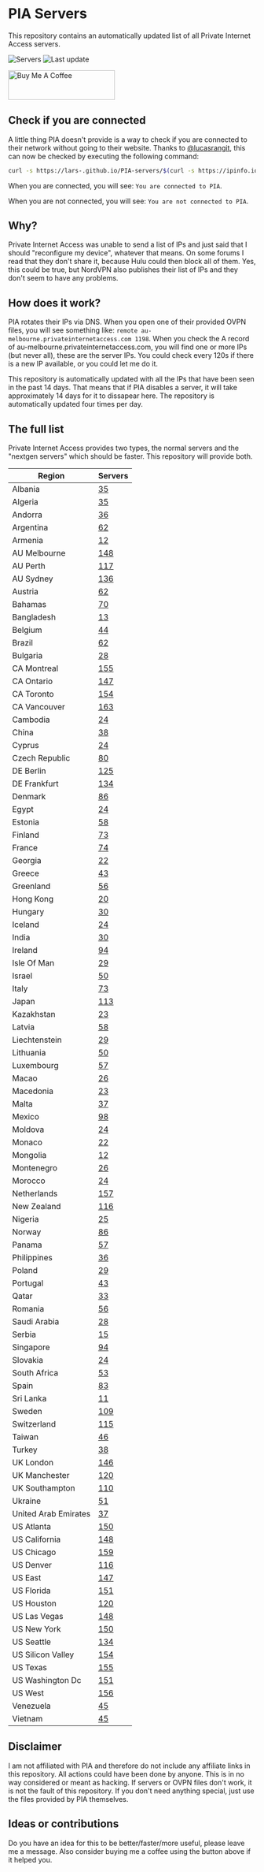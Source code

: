 # PIA Servers
This repository contains an automatically updated list of all Private Internet Access servers.

![Servers](https://img.shields.io/badge/servers-7159-brightgreen) ![Last update](https://img.shields.io/badge/last%20update-2023--04--12%2019%3A00%20CET-brightgreen)

<a href="https://www.buymeacoffee.com/Lars-" target="_blank"><img src="https://cdn.buymeacoffee.com/buttons/v2/default-orange.png" alt="Buy Me A Coffee" height="60" style="height: 60px !important;width: 217px !important;" ></a>

## Check if you are connected
A little thing PIA doesn't provide is a way to check if you are connected to their network without going to their website.
Thanks to [@lucasrangit](https://github.com/lucasrangit), this can now be checked by executing the following command:
```bash
curl -s https://lars-.github.io/PIA-servers/$(curl -s https://ipinfo.io/ip)
```

When you are connected, you will see: `You are connected to PIA`.

When you are not connected, you will see: `You are not connected to PIA`.

## Why?
Private Internet Access was unable to send a list of IPs and just said that I should "reconfigure my device", whatever that means.
On some forums I read that they don't share it, because Hulu could then block all of them. Yes, this could be true, but NordVPN also publishes their list of IPs and they don't seem to have any problems.

## How does it work?
PIA rotates their IPs via DNS. When you open one of their provided OVPN files, you will see something like:
`remote au-melbourne.privateinternetaccess.com 1198`. When you check the A record of au-melbourne.privateinternetaccess.com, you will find one or more IPs (but never all), these are the server IPs.
You could check every 120s if there is a new IP available, or you could let me do it.

This repository is automatically updated with all the IPs that have been seen in the past 14 days. That means that if PIA disables a server, it will take approximately 14 days for it to dissapear here.
The repository is automatically updated four times per day.

## The full list
Private Internet Access provides two types, the normal servers and the "nextgen servers" which should be faster. This repository will provide both.

Region | Servers
------ |--------
Albania | [35](https://github.com/Lars-/PIA-servers/tree/master/regions/Albania)
Algeria | [35](https://github.com/Lars-/PIA-servers/tree/master/regions/Algeria)
Andorra | [36](https://github.com/Lars-/PIA-servers/tree/master/regions/Andorra)
Argentina | [62](https://github.com/Lars-/PIA-servers/tree/master/regions/Argentina)
Armenia | [12](https://github.com/Lars-/PIA-servers/tree/master/regions/Armenia)
AU Melbourne | [148](https://github.com/Lars-/PIA-servers/tree/master/regions/AU%20Melbourne)
AU Perth | [117](https://github.com/Lars-/PIA-servers/tree/master/regions/AU%20Perth)
AU Sydney | [136](https://github.com/Lars-/PIA-servers/tree/master/regions/AU%20Sydney)
Austria | [62](https://github.com/Lars-/PIA-servers/tree/master/regions/Austria)
Bahamas | [70](https://github.com/Lars-/PIA-servers/tree/master/regions/Bahamas)
Bangladesh | [13](https://github.com/Lars-/PIA-servers/tree/master/regions/Bangladesh)
Belgium | [44](https://github.com/Lars-/PIA-servers/tree/master/regions/Belgium)
Brazil | [62](https://github.com/Lars-/PIA-servers/tree/master/regions/Brazil)
Bulgaria | [28](https://github.com/Lars-/PIA-servers/tree/master/regions/Bulgaria)
CA Montreal | [155](https://github.com/Lars-/PIA-servers/tree/master/regions/CA%20Montreal)
CA Ontario | [147](https://github.com/Lars-/PIA-servers/tree/master/regions/CA%20Ontario)
CA Toronto | [154](https://github.com/Lars-/PIA-servers/tree/master/regions/CA%20Toronto)
CA Vancouver | [163](https://github.com/Lars-/PIA-servers/tree/master/regions/CA%20Vancouver)
Cambodia | [24](https://github.com/Lars-/PIA-servers/tree/master/regions/Cambodia)
China | [38](https://github.com/Lars-/PIA-servers/tree/master/regions/China)
Cyprus | [24](https://github.com/Lars-/PIA-servers/tree/master/regions/Cyprus)
Czech Republic | [80](https://github.com/Lars-/PIA-servers/tree/master/regions/Czech%20Republic)
DE Berlin | [125](https://github.com/Lars-/PIA-servers/tree/master/regions/DE%20Berlin)
DE Frankfurt | [134](https://github.com/Lars-/PIA-servers/tree/master/regions/DE%20Frankfurt)
Denmark | [86](https://github.com/Lars-/PIA-servers/tree/master/regions/Denmark)
Egypt | [24](https://github.com/Lars-/PIA-servers/tree/master/regions/Egypt)
Estonia | [58](https://github.com/Lars-/PIA-servers/tree/master/regions/Estonia)
Finland | [73](https://github.com/Lars-/PIA-servers/tree/master/regions/Finland)
France | [74](https://github.com/Lars-/PIA-servers/tree/master/regions/France)
Georgia | [22](https://github.com/Lars-/PIA-servers/tree/master/regions/Georgia)
Greece | [43](https://github.com/Lars-/PIA-servers/tree/master/regions/Greece)
Greenland | [56](https://github.com/Lars-/PIA-servers/tree/master/regions/Greenland)
Hong Kong | [20](https://github.com/Lars-/PIA-servers/tree/master/regions/Hong%20Kong)
Hungary | [30](https://github.com/Lars-/PIA-servers/tree/master/regions/Hungary)
Iceland | [24](https://github.com/Lars-/PIA-servers/tree/master/regions/Iceland)
India | [30](https://github.com/Lars-/PIA-servers/tree/master/regions/India)
Ireland | [94](https://github.com/Lars-/PIA-servers/tree/master/regions/Ireland)
Isle Of Man | [29](https://github.com/Lars-/PIA-servers/tree/master/regions/Isle%20Of%20Man)
Israel | [50](https://github.com/Lars-/PIA-servers/tree/master/regions/Israel)
Italy | [73](https://github.com/Lars-/PIA-servers/tree/master/regions/Italy)
Japan | [113](https://github.com/Lars-/PIA-servers/tree/master/regions/Japan)
Kazakhstan | [23](https://github.com/Lars-/PIA-servers/tree/master/regions/Kazakhstan)
Latvia | [58](https://github.com/Lars-/PIA-servers/tree/master/regions/Latvia)
Liechtenstein | [29](https://github.com/Lars-/PIA-servers/tree/master/regions/Liechtenstein)
Lithuania | [50](https://github.com/Lars-/PIA-servers/tree/master/regions/Lithuania)
Luxembourg | [57](https://github.com/Lars-/PIA-servers/tree/master/regions/Luxembourg)
Macao | [26](https://github.com/Lars-/PIA-servers/tree/master/regions/Macao)
Macedonia | [23](https://github.com/Lars-/PIA-servers/tree/master/regions/Macedonia)
Malta | [37](https://github.com/Lars-/PIA-servers/tree/master/regions/Malta)
Mexico | [98](https://github.com/Lars-/PIA-servers/tree/master/regions/Mexico)
Moldova | [24](https://github.com/Lars-/PIA-servers/tree/master/regions/Moldova)
Monaco | [22](https://github.com/Lars-/PIA-servers/tree/master/regions/Monaco)
Mongolia | [12](https://github.com/Lars-/PIA-servers/tree/master/regions/Mongolia)
Montenegro | [26](https://github.com/Lars-/PIA-servers/tree/master/regions/Montenegro)
Morocco | [24](https://github.com/Lars-/PIA-servers/tree/master/regions/Morocco)
Netherlands | [157](https://github.com/Lars-/PIA-servers/tree/master/regions/Netherlands)
New Zealand | [116](https://github.com/Lars-/PIA-servers/tree/master/regions/New%20Zealand)
Nigeria | [25](https://github.com/Lars-/PIA-servers/tree/master/regions/Nigeria)
Norway | [86](https://github.com/Lars-/PIA-servers/tree/master/regions/Norway)
Panama | [57](https://github.com/Lars-/PIA-servers/tree/master/regions/Panama)
Philippines | [36](https://github.com/Lars-/PIA-servers/tree/master/regions/Philippines)
Poland | [29](https://github.com/Lars-/PIA-servers/tree/master/regions/Poland)
Portugal | [43](https://github.com/Lars-/PIA-servers/tree/master/regions/Portugal)
Qatar | [33](https://github.com/Lars-/PIA-servers/tree/master/regions/Qatar)
Romania | [56](https://github.com/Lars-/PIA-servers/tree/master/regions/Romania)
Saudi Arabia | [28](https://github.com/Lars-/PIA-servers/tree/master/regions/Saudi%20Arabia)
Serbia | [15](https://github.com/Lars-/PIA-servers/tree/master/regions/Serbia)
Singapore | [94](https://github.com/Lars-/PIA-servers/tree/master/regions/Singapore)
Slovakia | [24](https://github.com/Lars-/PIA-servers/tree/master/regions/Slovakia)
South Africa | [53](https://github.com/Lars-/PIA-servers/tree/master/regions/South%20Africa)
Spain | [83](https://github.com/Lars-/PIA-servers/tree/master/regions/Spain)
Sri Lanka | [11](https://github.com/Lars-/PIA-servers/tree/master/regions/Sri%20Lanka)
Sweden | [109](https://github.com/Lars-/PIA-servers/tree/master/regions/Sweden)
Switzerland | [115](https://github.com/Lars-/PIA-servers/tree/master/regions/Switzerland)
Taiwan | [46](https://github.com/Lars-/PIA-servers/tree/master/regions/Taiwan)
Turkey | [38](https://github.com/Lars-/PIA-servers/tree/master/regions/Turkey)
UK London | [146](https://github.com/Lars-/PIA-servers/tree/master/regions/UK%20London)
UK Manchester | [120](https://github.com/Lars-/PIA-servers/tree/master/regions/UK%20Manchester)
UK Southampton | [110](https://github.com/Lars-/PIA-servers/tree/master/regions/UK%20Southampton)
Ukraine | [51](https://github.com/Lars-/PIA-servers/tree/master/regions/Ukraine)
United Arab Emirates | [37](https://github.com/Lars-/PIA-servers/tree/master/regions/United%20Arab%20Emirates)
US Atlanta | [150](https://github.com/Lars-/PIA-servers/tree/master/regions/US%20Atlanta)
US California | [148](https://github.com/Lars-/PIA-servers/tree/master/regions/US%20California)
US Chicago | [159](https://github.com/Lars-/PIA-servers/tree/master/regions/US%20Chicago)
US Denver | [116](https://github.com/Lars-/PIA-servers/tree/master/regions/US%20Denver)
US East | [147](https://github.com/Lars-/PIA-servers/tree/master/regions/US%20East)
US Florida | [151](https://github.com/Lars-/PIA-servers/tree/master/regions/US%20Florida)
US Houston | [120](https://github.com/Lars-/PIA-servers/tree/master/regions/US%20Houston)
US Las Vegas | [148](https://github.com/Lars-/PIA-servers/tree/master/regions/US%20Las%20Vegas)
US New York | [150](https://github.com/Lars-/PIA-servers/tree/master/regions/US%20New%20York)
US Seattle | [134](https://github.com/Lars-/PIA-servers/tree/master/regions/US%20Seattle)
US Silicon Valley | [154](https://github.com/Lars-/PIA-servers/tree/master/regions/US%20Silicon%20Valley)
US Texas | [155](https://github.com/Lars-/PIA-servers/tree/master/regions/US%20Texas)
US Washington Dc | [151](https://github.com/Lars-/PIA-servers/tree/master/regions/US%20Washington%20Dc)
US West | [156](https://github.com/Lars-/PIA-servers/tree/master/regions/US%20West)
Venezuela | [45](https://github.com/Lars-/PIA-servers/tree/master/regions/Venezuela)
Vietnam | [45](https://github.com/Lars-/PIA-servers/tree/master/regions/Vietnam)


## Disclaimer
I am not affiliated with PIA and therefore do not include any affiliate links in this repository.
All actions could have been done by anyone. This is in no way considered or meant as hacking.
If servers or OVPN files don't work, it is not the fault of this repository. If you don't need anything special, just use the files provided by PIA themselves.

## Ideas or contributions
Do you have an idea for this to be better/faster/more useful, please leave me a message. Also consider buying me a coffee using the button above if it helped you.
